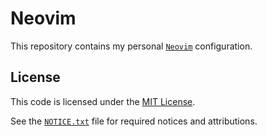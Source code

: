 # Neovim

This repository contains my personal [`Neovim`](https://github.com/neovim/neovim) configuration.

## License

This code is licensed under the [MIT License](LICENSE.txt).

See the [`NOTICE.txt`](NOTICE.txt) file for required notices and attributions.
